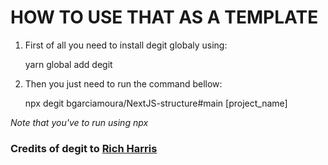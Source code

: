 # HOW TO USE THAT AS A TEMPLATE
1. First of all you need to install degit globaly using:

	yarn global add degit
2. Then you just need to run the command bellow:

	npx degit bgarciamoura/NextJS-structure#main [project_name]

*Note that you've to run using npx*
### Credits of degit to [Rich Harris](https://github.com/Rich-Harris/degit)